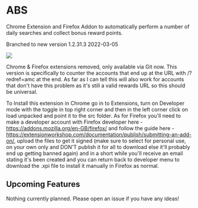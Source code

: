 # ABS
Chrome Extension and Firefox Addon to automatically perform a number of daily searches and collect bonus reward points.

Branched to new version 1.2.31.3 2022-03-05

![](/screenshots/popup.png)

Chrome & Firefox extensions removed, only available via Git now. This version is specifically to counter the accounts that end up at the URL with /?redref=amc at the end. As far as I can tell this will also work for accounts that don't have this problem as it's still a valid rewards URL so this should be universal.

To Install this extension in Chrome go in to Extensions, turn on Developer mode with the toggle in top right corner and then in the left corner click on load unpacked and point it to the src folder. As for Firefox you'll need to make a developer account with Firefox developer here - https://addons.mozilla.org/en-GB/firefox/ and follow the guide here - https://extensionworkshop.com/documentation/publish/submitting-an-add-on/, upload the files to get it signed (make sure to select for personal use, on your own only and DON'T publish it for all to download else it'll probably end up getting banned again) and in a short while you'll receive an email stating it's been created and you can return back to developer menu to download the .xpi file to install it manually in Firefox as normal.

## Upcoming Features

Nothing currently planned. Please open an issue if you have any ideas!
